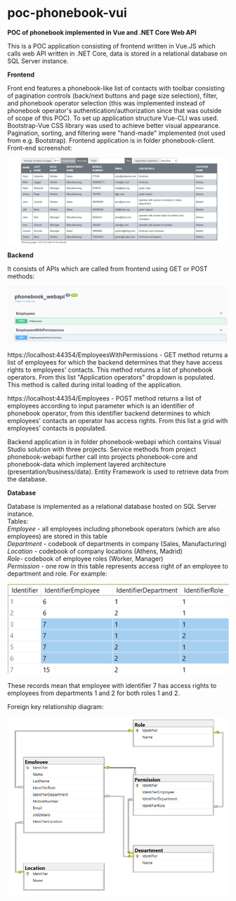 # poc-phonebook-vui
**POC of phonebook implemented in Vue and .NET Core Web API**

This is a POC application consisting of frontend written in Vue.JS which calls web API written in .NET Core, data is stored in a relational database on SQL Server instance.   

    
**Frontend**   
    
Front end features a phonebook-like list of contacts with toolbar consisting of pagination controls (back/next buttons and page size selection), filter, and phonebook operator selection (this was implemented instead of phonebook operator's authentication/authorization since that was outside of scope of this POC). To set up application structure Vue-CLI was used. Bootstrap-Vue CSS library was used to achieve better visual appearance. Pagination, sorting, and filtering were "hand-made" implemented (not used from e.g. Bootstrap). Frontend application is in folder phonebook-client.          
Front-end screenshot:   
   
![screenshot](./frontend.png?raw=true)   
   
   
**Backend**   
    
It consists of APIs which are called from frontend using GET or POST methods:   
   
![screenshot](./backend.png?raw=true)   
   
https://localhost:44354/EmployeesWithPermissions - GET method returns a list of employees for which the backend determines that they have access rights to employees' contacts. This method returns a list of phonebook operators. From this list "Application operators" dropdown is populated. This method is called during inital loading of the application.   
   
https://localhost:44354/Employees - POST method returns a list of employees according to input parameter which is an identifier of phonebook operator, from this identifier backend determines to which employees' contacts an operator has access rights. From this list a grid with employees' contacts is populated.   

Backend application is in folder phonebook-webapi which contains Visual Studio solution with three projects. Service methods from project phonebook-webapi further call into projects phonebook-core and phonebook-data which implement layered architecture (presentation/business/data). Entity Framework is used to retrieve data from the database.
   
   
**Database**   
    
Database is implemented as a relational database hosted on SQL Server instance.    
Tables:   
_Employee_ - all employees including phonebook operators (which are also employees) are stored in this table   
_Department_ - codebook of departments in company (Sales, Manufacturing)   
_Location_ - codebook of company locations (Athens, Madrid)    
_Role_- codebook of employee roles (Worker, Manager)    
_Permission_ - one row in this table represents access right of an employee to department and role. For example:    
   
![screenshot](./permission.png?raw=true)
   
These records mean that employee with identifier 7 has access rights to employees from departments 1 and 2 for both roles 1 and 2.
   
Foreign key relationship diagram:
   
![screenshot](./sql-diagram.png?raw=true)
